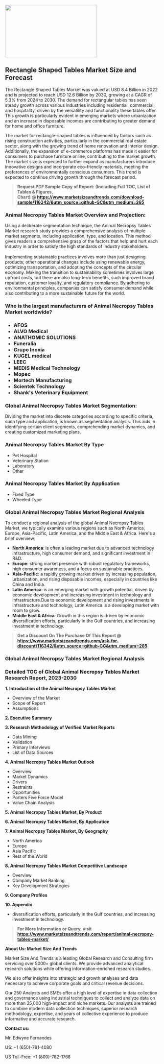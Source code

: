 <p><img class="alignnone size-medium wp-image-20088" src="https://ffe5etoiles.com/wp-content/uploads/2024/12/MST1-300x171.png" alt="" width="300" height="171" /></p><h2>Rectangle Shaped Tables Market Size and Forecast</h2><p>The Rectangle Shaped Tables Market was valued at USD 8.4 Billion in 2022 and is projected to reach USD 12.6 Billion by 2030, growing at a CAGR of 5.3% from 2024 to 2030. The demand for rectangular tables has seen steady growth across various industries including residential, commercial, and hospitality, driven by the versatility and functionality these tables offer. This growth is particularly evident in emerging markets where urbanization and an increase in disposable incomes are contributing to greater demand for home and office furniture.</p><p>The market for rectangle-shaped tables is influenced by factors such as rising construction activities, particularly in the commercial real estate sector, along with the growing trend of home renovation and interior design. Additionally, the expansion of e-commerce platforms has made it easier for consumers to purchase furniture online, contributing to the market growth. The market size is expected to further expand as manufacturers introduce innovative designs and incorporate eco-friendly materials, meeting the preferences of environmentally conscious consumers. This trend is expected to continue driving growth through the forecast period.</p></p><blockquote id="" class=""><strong>Request PDF Sample Copy of Report: (Including Full TOC, List of Tables &amp; Figures, Chart)&nbsp;@&nbsp;<strong><a href="https://www.marketsizeandtrends.com/download-sample/116342/&utm_source=github-GC&utm_medium=265" target="_blank">https://www.marketsizeandtrends.com/download-sample/116342/&utm_source=github-GC&utm_medium=265</a></strong></strong></blockquote><h3 id="" class="">Animal Necropsy Tables Market&nbsp;Overview and Projection:</h3><p id="" class="">Using a deliberate segmentation technique, the Animal Necropsy Tables Market research study provides a comprehensive analysis of multiple market segments, including application, type, and location. This method gives readers a comprehensive grasp of the factors that help and hurt each industry in order to satisfy the high standards of industry stakeholders. <br /> <br />Implementing sustainable practices involves more than just designing products; other operational changes include using renewable energy, optimizing transportation, and adopting the concepts of the circular economy. Making the transition to sustainability sometimes involves large upfront costs, but there are also long-term benefits, such improved brand reputation, customer loyalty, and regulatory compliance. By adhering to environmental principles, companies can satisfy consumer demand while also contributing to a more sustainable future for the world.</p><h3 id="" class="">Who is the largest manufacturers of&nbsp;Animal Necropsy Tables Market worldwide?</h3><h3 class=""><p><ul><li>AFOS </li><li> ALVO Medical </li><li> ANATHOMIC SOLUTIONS </li><li> Funeralia </li><li> Grupo Inoxia </li><li> KUGEL medical </li><li> LEEC </li><li> MEDIS Medical Technology </li><li> Mopec </li><li> Mortech Manufacturing </li><li> Scientek Technology </li><li> Shank's Veterinary Equipment</li></ul></p></h3><h3 id="" class="">Global&nbsp;Animal Necropsy Tables Market Segmentation:</h3><p id="" class="">Dividing the market into discrete categories according to specific criteria, such type and application, is known as segmentation analysis. This aids in identifying certain client segments, comprehending market dynamics, and creating customized marketing plans.</p><h3 id="" class="">Animal Necropsy Tables Market&nbsp;By Type</h3><p><p><ul><li>Pet Hospital</li><li> Veterinary Station</li><li> Laboratory</li><li> Other</p></li></ul></p></p><h3 id="" class="">Animal Necropsy Tables Market&nbsp;By Application</h3><p class=""><p><ul><li>Fixed Type</li><li> Wheeled Type</li></ul></p></p><h3 id="" class="">Global Animal Necropsy Tables Market Regional Analysis</h3><p id="" class="">To conduct a regional analysis of the global Animal Necropsy Tables Market, we typically examine various regions such as North America, Europe, Asia-Pacific, Latin America, and the Middle East &amp; Africa. Here's a brief overview:</p><ul><li><strong>North America</strong>: is often a leading market due to advanced technology infrastructure, high consumer demand, and significant investment in R&amp;D.</li><li><strong>Europe</strong>: strong market presence with robust regulatory frameworks, high consumer awareness, and a focus on sustainable practices.</li><li><strong>Asia-Pacific</strong>: a rapidly growing market driven by increasing population, urbanization, and rising disposable incomes, especially in countries like China and India.</li><li><strong>Latin America</strong>: is an emerging market with growth potential, driven by economic development and increasing investment in technology and infrastructure.Due to economic development and rising investments in infrastructure and technology, Latin America is a developing market with room to grow.</li><li><strong>Middle East &amp; Africa</strong>: Growth in this region is driven by economic diversification efforts, particularly in the Gulf countries, and increasing investment in technology.</li></ul><blockquote id="" class=""><strong>Get a Discount On The Purchase Of This Report @ <strong><a href="https://www.marketsizeandtrends.com/ask-for-discount/116342/&utm_source=github-GC&utm_medium=265" target="_blank">https://www.marketsizeandtrends.com/ask-for-discount/116342/&utm_source=github-GC&utm_medium=265</a></strong></strong></blockquote><h3 id="" class="">Global Animal Necropsy Tables Market Regional Analysis</h3><h3 id="" class="">Detailed TOC of Global Animal Necropsy Tables Market Research Report, 2023-2030</h3><p id="" class=""><strong>1. Introduction of the Animal Necropsy Tables Market</strong></p><ul><li>Overview of the Market</li><li>Scope of Report</li><li>Assumptions</li></ul><p id="" class=""><strong>2. Executive Summary</strong></p><p id="" class=""><strong>3. Research Methodology of Verified Market Reports</strong></p><ul><li>Data Mining</li><li>Validation</li><li>Primary Interviews</li><li>List of Data Sources</li></ul><p id="" class=""><strong>4. Animal Necropsy Tables Market Outlook</strong></p><ul><li>Overview</li><li>Market Dynamics</li><li>Drivers</li><li>Restraints</li><li>Opportunities</li><li>Porters Five Force Model</li><li>Value Chain Analysis</li></ul><p id="" class=""><strong>5. Animal Necropsy Tables Market, By Product</strong></p><p id="" class=""><strong>6. Animal Necropsy Tables Market, By Application</strong></p><p id="" class=""><strong>7. Animal Necropsy Tables Market, By Geography</strong></p><ul><li>North America</li><li>Europe</li><li>Asia Pacific</li><li>Rest of the World</li></ul><p id="" class=""><strong>8. Animal Necropsy Tables Market Competitive Landscape</strong></p><ul><li>Overview</li><li>Company Market Ranking</li><li>Key Development Strategies</li></ul><p id="" class=""><strong>9. Company Profiles</strong></p><p id="" class=""><strong>10. Appendix</strong></p><ul><li>diversification efforts, particularly in the Gulf countries, and increasing investment in technology.</li></ul><blockquote id="" class=""><strong>For More Information or Query, visit <strong><strong><a href="https://www.marketsizeandtrends.com/report/animal-necropsy-tables-market/" target="_blank">https://www.marketsizeandtrends.com/report/animal-necropsy-tables-market/</a></strong></strong></strong></blockquote><p id="" class=""><strong>About Us: Market Size And Trends</strong></p><p id="" class="">Market Size And Trends is a leading Global Research and Consulting firm servicing over 5000+ global clients. We provide advanced analytical research solutions while offering information-enriched research studies.</p><p id="" class="">We also offer insights into strategic and growth analyses and data necessary to achieve corporate goals and critical revenue decisions.</p><p id="" class="">Our 250 Analysts and SMEs offer a high level of expertise in data collection and governance using industrial techniques to collect and analyze data on more than 25,000 high-impact and niche markets. Our analysts are trained to combine modern data collection techniques, superior research methodology, expertise, and years of collective experience to produce informative and accurate research.</p><p id="" class=""><strong>Contact us:</strong></p><p id="" class="">Mr. Edwyne Fernandes</p><p id="" class="">US: +1 (650)-781-4080</p><p id="" class="">US Toll-Free: +1 (800)-782-1768</p>
